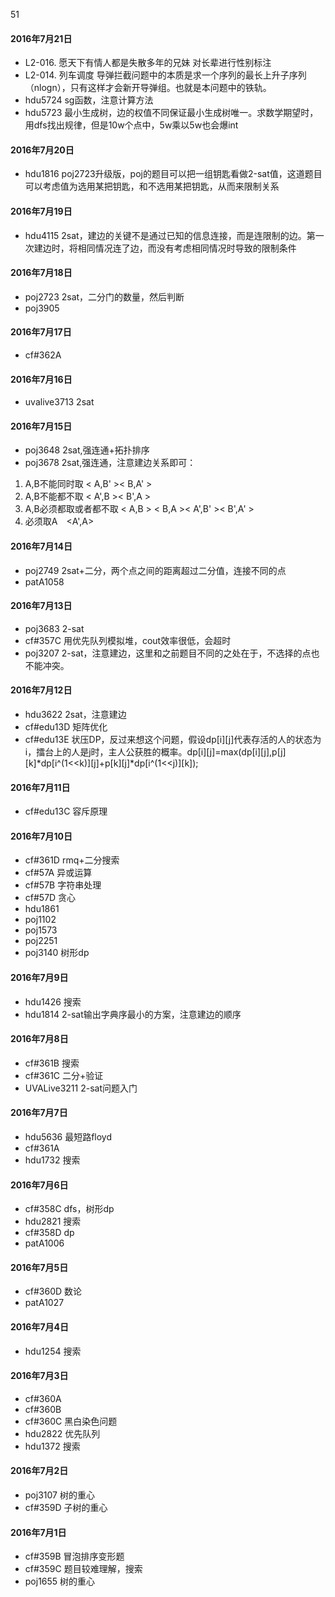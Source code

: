 51

#### 2016年7月21日
- L2-016. 愿天下有情人都是失散多年的兄妹 对长辈进行性别标注
- L2-014. 列车调度 导弹拦截问题中的本质是求一个序列的最长上升子序列（nlogn），只有这样才会新开导弹组。也就是本问题中的铁轨。
- hdu5724 sg函数，注意计算方法
- hdu5723 最小生成树，边的权值不同保证最小生成树唯一。求数学期望时，用dfs找出规律，但是10w个点中，5w乘以5w也会爆int

#### 2016年7月20日
- hdu1816 poj2723升级版，poj的题目可以把一组钥匙看做2-sat值，这道题目可以考虑值为选用某把钥匙，和不选用某把钥匙，从而来限制关系

#### 2016年7月19日
- hdu4115 2sat，建边的关键不是通过已知的信息连接，而是连限制的边。第一次建边时，将相同情况连了边，而没有考虑相同情况时导致的限制条件

#### 2016年7月18日
- poj2723 2sat，二分门的数量，然后判断
- poj3905

#### 2016年7月17日
- cf#362A

#### 2016年7月16日
- uvalive3713 2sat

#### 2016年7月15日
- poj3648 2sat,强连通+拓扑排序
- poj3678 2sat,强连通，注意建边关系即可：
 1. A,B不能同时取 < A,B' >< B,A' >
 2. A,B不能都不取 < A',B >< B',A >
 3. A,B必须都取或者都不取 < A,B > < B,A >< A',B' >< B',A' >
 4. 必须取A　<A',A>

#### 2016年7月14日
- poj2749 2sat+二分，两个点之间的距离超过二分值，连接不同的点
- patA1058

#### 2016年7月13日
- poj3683 2-sat
- cf#357C 用优先队列模拟堆，cout效率很低，会超时
- poj3207 2-sat，注意建边，这里和之前题目不同的之处在于，不选择的点也不能冲突。

#### 2016年7月12日
- hdu3622 2sat，注意建边
- cf#edu13D 矩阵优化
- cf#edu13E 状压DP，反过来想这个问题，假设dp[i][j]代表存活的人的状态为i，擂台上的人是j时，主人公获胜的概率。dp[i][j]=max(dp[i][j],p[j][k]*dp[i^(1<<k)][j]+p[k][j]*dp[i^(1<<j)][k]);

#### 2016年7月11日
- cf#edu13C 容斥原理

#### 2016年7月10日
- cf#361D rmq+二分搜索
- cf#57A 异或运算
- cf#57B 字符串处理
- cf#57D 贪心
- hdu1861
- poj1102
- poj1573
- poj2251
- poj3140 树形dp

#### 2016年7月9日
- hdu1426 搜索
- hdu1814 2-sat输出字典序最小的方案，注意建边的顺序

#### 2016年7月8日
- cf#361B 搜索
- cf#361C 二分+验证
- UVALive3211 2-sat问题入门
 
#### 2016年7月7日
- hdu5636 最短路floyd
- cf#361A
- hdu1732 搜索

#### 2016年7月6日
- cf#358C dfs，树形dp
- hdu2821 搜索
- cf#358D dp
- patA1006

#### 2016年7月5日
- cf#360D 数论
- patA1027

#### 2016年7月4日
- hdu1254 搜索

#### 2016年7月3日
- cf#360A
- cf#360B
- cf#360C 黑白染色问题
- hdu2822 优先队列
- hdu1372 搜索

#### 2016年7月2日
- poj3107 树的重心
- cf#359D 子树的重心

#### 2016年7月1日  
- cf#359B 冒泡排序变形题
- cf#359C 题目较难理解，搜索
- poj1655 树的重心
